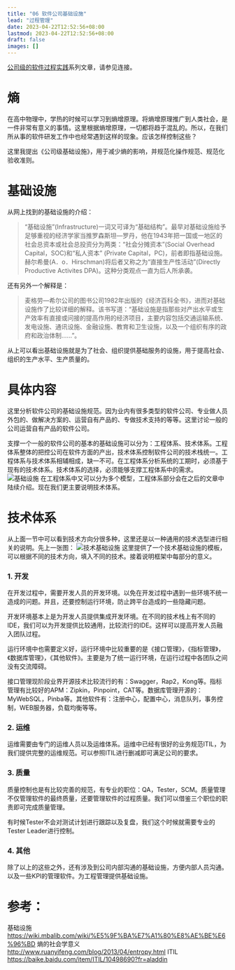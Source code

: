 ```yaml
---
title: "06 软件公司基础设施"
lead: "过程管理"
date: 2023-04-22T12:52:56+08:00
lastmod: 2023-04-22T12:52:56+08:00
draft: false
images: []
---
```


[公司级的软件过程实践](https://www.jianshu.com/c/e5ef522ce765)系列文章，请参见连接。

# 熵

在高中物理中，学热的时候可以学习到熵增原理。将熵增原理推广到人类社会，是一件非常有意义的事情。这里根据熵增原理，一切都将趋于混乱的。所以，在我们所从事的软件研发工作中也经常遇到这样的现象。应该怎样控制这些？

这里我提出《公司级基础设施》，用于减少熵的影响，并规范化操作规范、规范化验收准则。

# 基础设施
从网上找到的基础设施的介绍：
>“基础设施”(Infrastructure)一词又可译为“基础结构”。最早对基础设施给予足够重视的经济学家当推罗森斯坦—罗丹，他在1943年把一国或一地区的社会总资本或社会总投资分为两类：“社会分摊资本”(Social Overhead Capital，SOC)和“私人资本” (Private Capital，PC)，前者即指基础设施。赫尔希曼(A．o．Hirschman)将后者又称之为“直接生产性活动”(Directly Productive Activites DPA)。这种分类观点一直为后人所承袭。

还有另外一个解释是：
>麦格劳—希尔公司的图书公司1982年出版的《经济百科全书》，进而对基础设施作了比较详细的解释。该书写道：“基础设施是指那些对产出水平或生产效率有直接或问接的提高作用的经济项目，主要内容包括交通运输系统、发电设施、通讯设施、金融设施、教育和卫生设施，以及一个组织有序的政府和政治体制……”。 

从上可以看出基础设施就是为了社会、组织提供基础服务的设施，用于提高社会、组织的生产水平、生产质量的。

# 具体内容

这里分析软件公司的基础设施规范。因为业内有很多类型的软件公司、专业做人员外包的、做解决方案的、运营自有产品的、专做技术支持的等等。这里讨论一般的公司运营自有产品的软件公司。

支撑一个一般的软件公司的基本的基础设施可以分为：工程体系、技术体系。工程体系整体的把控公司在软件方面的产出，技术体系控制软件公司的技术栈统一。工程体系与技术体系相辅相成，缺一不可。在工程体系分析系统的工期时，必须基于现有的技术体系。技术体系的选择，必须能够支撑工程体系中的需求。
![基础设施](https://upload-images.jianshu.io/upload_images/2454595-9e97ad3e8e3754c9.png?imageMogr2/auto-orient/strip%7CimageView2/2/w/1240)
在工程体系中又可以分为多个模型，工程体系部分会在之后的文章中陆续介绍。现在我们更主要说明技术体系。

# 技术体系

从上面一节中可以看到技术方向分很多种，这里还是以一种通用的技术选型进行相关的说明。先上一张图：
![技术基础设施](https://upload-images.jianshu.io/upload_images/2454595-3c7494fbcf3289ab.png?imageMogr2/auto-orient/strip%7CimageView2/2/w/1240)
这里提供了一个技术基础设施的模板，可以根据不同的技术方向，填入不同的技术。接着说明框架中每部分的意义。

### 1. 开发
在开发过程中，需要开发人员的开发环境。以免在开发过程中遇到一些环境不统一造成的问题。并且，还要控制运行环境，防止跨平台造成的一些隐藏问题。

开发环境基本上是为开发人员提供集成开发环境。在不同的技术栈上有不同的IDE，我们可以为开发提供比较通用，比较流行的IDE。这样可以提高开发人员融入团队过程。

运行环境中也需要定义好，运行环境中比较重要的是《接口管理》，《指标管理》，《数据库管理》，《其他软件》。主要是为了统一运行环境，在运行过程中各团队之间没有交流障碍。

接口管理现阶段业界开源技术比较流行的有：Swagger，Rap2，Kong等。指标管理有比较好的APM：Zipkin，Pinpoint，CAT等。数据库管理开源的：MyWebSQL，Pinba等。其他软件有：注册中心，配置中心，消息队列，事务控制，WEB服务器，负载均衡等等。

### 2. 运维
运维需要由专门的运维人员以及运维体系。运维中已经有很好的业务规范ITIL，为我们提供完整的运维规范。可以参照ITIL进行删减即可满足公司的要求。

### 3. 质量
质量控制也是有比较完善的规范，有专业的职位：QA，Tester，SCM。质量管理不仅管理软件的最终质量，还要管理软件的过程质量。我们可以借鉴三个职位的职责即可完成质量管理。

有时候Tester不会对测试计划进行跟踪以及复盘，我们这个时候就需要专业的Tester Leader进行控制。

### 4. 其他
除了以上的这些之外，还有涉及到公司内部沟通的基础设施，方便内部人员沟通。以及一些KPI的管理软件。为工程管理提供基础设施。

# 参考：
基础设施 https://wiki.mbalib.com/wiki/%E5%9F%BA%E7%A1%80%E8%AE%BE%E6%96%BD
熵的社会学意义 http://www.ruanyifeng.com/blog/2013/04/entropy.html
ITIL https://baike.baidu.com/item/ITIL/10498690?fr=aladdin
